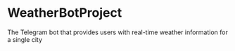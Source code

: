 # WeatherBotProject
The Telegram bot that provides users with real-time weather information for a single city
